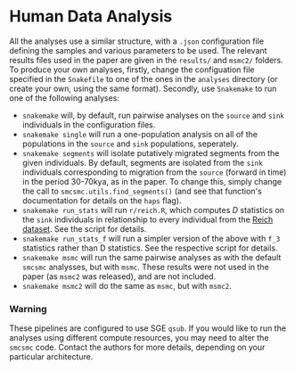# Human Data Analysis

All the analyses use a similar structure, with a `.json` configuration file defining the samples and various parameters to be used.  The relevant results files used in the paper are given in the `results/` and `msmc2/` folders. To produce your own analyses, firstly, change the configuation file specified in the `Snakefile` to one of the ones in the `analyses` directory (or create your own, using the same format). Secondly, use `Snakemake` to run one of the following analyses:

- `snakemake` will, by default, run pairwise analyses on the `source` and `sink` individuals in the configuration files.
- `snakemake single` will run a one-population analysis on all of the populations in the `source` and `sink` populations, seperately.
- `snakemake segments` will isolate putatively migrated segments from the given individuals. By default, segments are isolated from the `sink` individuals corresponding to migration from the `source` (forward in time) in the period 30-70kya, as in the paper. To change this, simply change the call to `smcsmc.utils.find_segments()` (and see that function's documentation for details on the `haps` flag).
- `snakemake run_stats` will run `r/reich.R`, which computes $D$ statistics on the `sink` individuals in relationship to every individual from the [Reich dataset](https://reich.hms.harvard.edu/downloadable-genotypes-present-day-and-ancient-dna-data-compiled-published-papers). See the script for details.
- `snakemake run_stats_f` will run a simpler version of the above with `f_3` statistics rather than D statistics. See the respective script for details. 
- `snakemake msmc` will run the same pairwise analyses as with the default `smcsmc` analysses, but with `msmc`. These results were not used in the paper (as `msmc2` was released), and are not included.
- `snakemake msmc2` will do the same as `msmc`, but with `msmc2`.

### Warning

These pipelines are configured to use SGE `qsub`. If you would like to run the analyses using different compute resources, you may need to alter the `smcsmc` code. Contact the authors for more details, depending on your particular architecture.
